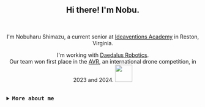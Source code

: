 <div align="center"> 
    <h2>Hi there! I'm Nobu.</h2> 
    <br>
    <p>I'm Nobuharu Shimazu, a current senior at <a href="https://www.ideaventionsacademy.org/">Ideaventions Academy</a> in Reston, Virginia.</p>
    <p>
        I'm working with <a href="https://github.com/Daedalus-Robotics">Daedalus Robotics</a>.
        <br>
        Our team won first place in the <a href="theavr.org">AVR</a>, an international drone competition, in 2023 and 2024.
        <img src="https://user-images.githubusercontent.com/60306074/160750010-f3fe0b78-0090-4f61-be39-9a9ba9f29b3a.gif" width="45">
    </p>
</div>

<br>

<details>
<summary><samp><b>More about me</b></samp></summary>

**Languages I am proficient in**:
 - Japanese (native)
 - Vietnamese
 - English

**Languages I'm learning**:
 - Dutch
 - French

**Musical instruments I play**:
 - Piano

<br><b>My Skills</b>:
<br>[![My Skills](https://skillicons.dev/icons?i=rust,python,nim,cpp,c,go,django,flask,ros,tauri,solidjs,tailwind&perline=6)](https://skillicons.dev)

[![Top Langs](https://github-readme-stats.vercel.app/api/top-langs/?username=bichanna&langs_count=10&layout=compact)](https://github.com/anuraghazra/github-readme-stats)

<details>
<summary><samp><b>Even more about me</b></samp></summary>

```python
favorite = {
    "programming languages": None,
    "sports": [
        "Volleyball", # Setter (sometimes opposite hitter)
        "Tennis"
    ],
    "players": [
        "Antoine Brizard",   # Volleyball
        "Masahiro Sekita",   # Volleyball
        "Kentaro Takahashi", # Volleyball
        "Ichiro Suzuki",     # Baseball
    ],
    "books": [
        "Moribito: Guardian of the Spirit　(精霊の守り人)",
        "The Dancing Girl　(舞姫)",
        "Shuna's Journey　（シュナの旅）"
        "From the New World",
    ],
    "snacks & sweets": [
        "Senbei",           # Soy sauce 
        "Black bean mochi", # More beans
        "Zenzai",           # I like it more watery
        "Mille crêpe",      # More whipped cream
        "Egg custard bun",  # As much custard as possible
        "Chè đậu ván",      # Less sweet to taste more of the beans
        "Baklava",          # I like pistachio ones
        "Strudel",          # With crème fraîche on top
    ],
    "composers": [
        "Johann S. Bach",   # Soothes my mind
        "Ayase",            # Awesome lyrics
        "Joe Hisaishi",     # Sets my mood for the day
        "Ryuichi Sakamoto", # Merry Christmas Mr. Lawrence
    ],
    "singers": [
        "Lewis Capaldi",
        "Laufey",         
        "Mika Nakashima", 
        "Adele" 
    ],
    "comedy groups": [
        "Unjash (アンジャッシュ)",
        "Impulse (インパルス)"
    ],
    "scales": ["B-flat major", "F-sharp minor"],
    "colors": ["Black", "White", "Gray"]
}
```


<!--
"J-pop idols": [
        "Buono!",           # Cutest!
        "The Checkers",     # Weird hair of Fumiya Fujii
        "Akina Nakamori",   # Best overall in the 80s
        "Chisato Moritaka", # Best style in the 80s && 90s
    ]

"K-pop idols": {
        "IVE": "Leeseo",
        "Momoland": "Nancy",
        "Twice": "Sana",
        "BTS": "Jungkook",
        "ILLIT": "Moka", 
        "Le Sserafim": "Kazuha",
        "NewJeans": "Haerin"
    }
-->


<!-- <a href="https://github.com/bichanna/github-stats#gh-dark-mode-only">
<img src="https://github.com/bichanna/github-stats/blob/master/generated/overview.svg#gh-dark-mode-only" />
<img src="https://github.com/bichanna/github-stats/blob/master/generated/languages.svg#gh-dark-mode-only" />
</a> -->
</details>
</details>
